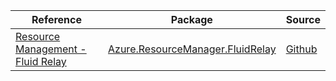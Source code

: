 | Reference | Package | Source |
|---|---|---|
|[Resource Management - Fluid Relay](resourcemanager.fluidrelay-readme.md)|[Azure.ResourceManager.FluidRelay](https://www.nuget.org/packages/Azure.ResourceManager.FluidRelay)|[Github](https://github.com/Azure/azure-sdk-for-net/blob/main/sdk/fluidrelay/Azure.ResourceManager.FluidRelay)|
